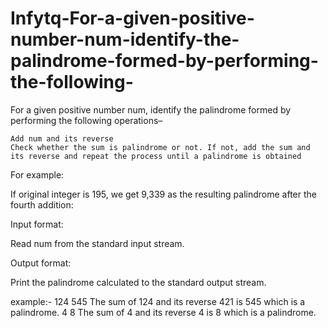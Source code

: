 # Infytq-For-a-given-positive-number-num-identify-the-palindrome-formed-by-performing-the-following-
For a given positive number num, identify the palindrome formed by performing the following operations–

    Add num and its reverse
    Check whether the sum is palindrome or not. If not, add the sum and its reverse and repeat the process until a palindrome is obtained

​For example:

If original integer is 195, we get 9,339 as the resulting palindrome after the fourth addition:


Input format:

Read num from the standard input stream.

Output format:

Print the palindrome calculated to the standard output stream.


example:-
124	             545	                      The sum of 124 and its reverse 421 is 545 which is a palindrome.
4              	 8	                        The sum of 4 and its reverse 4 is 8 which is a palindrome.
